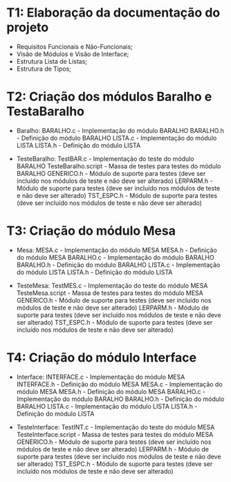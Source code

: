 # T1: Elaboração da documentação do projeto

- Requisitos Funcionais e Não-Funcionais;
- Visão de Módulos e Visão de Interface;
- Estrutura Lista de Listas;
- Estrutura de Tipos;


# T2: Criação dos módulos Baralho e TestaBaralho

- Baralho:
BARALHO.c - Implementação do módulo BARALHO
BARALHO.h - Definição do módulo BARALHO
LISTA.c - Implementação do módulo LISTA
LISTA.h - Definição do módulo LISTA
    
- TesteBaralho:
    TestBAR.c - Implementação do teste do módulo BARALHO
    TesteBaralho.script - Massa de testes para testes do módulo BARALHO
    GENERICO.h - Módulo de suporte para testes (deve ser incluído nos módulos de teste e não deve ser alterado)
    LERPARM.h - Módulo de suporte para testes (deve ser incluído nos módulos de teste e não deve ser alterado)
    TST_ESPC.h - Módulo de suporte para testes (deve ser incluído nos módulos de teste e não deve ser alterado)


# T3: Criação do módulo Mesa

- Mesa:
    MESA.c - Implementação do módulo MESA
    MESA.h - Definição do módulo MESA
    BARALHO.c - Implementação do módulo BARALHO
    BARALHO.h - Definição do módulo BARALHO
    LISTA.c - Implementação do módulo LISTA
    LISTA.h - Definição do módulo LISTA
    
- TesteMesa:
    TestMES.c - Implementação do teste do módulo MESA
    TesteMesa.script - Massa de testes para testes do módulo MESA
    GENERICO.h - Módulo de suporte para testes (deve ser incluído nos módulos de teste e não deve ser alterado)
    LERPARM.h - Módulo de suporte para testes (deve ser incluído nos módulos de teste e não deve ser alterado)
    TST_ESPC.h - Módulo de suporte para testes (deve ser incluído nos módulos de teste e não deve ser alterado)
    
    
# T4: Criação do módulo Interface

- Interface:
    INTERFACE.c - Implementação do módulo MESA
    INTERFACE.h - Definição do módulo MESA
    MESA.c - Implementação do módulo MESA
    MESA.h - Definição do módulo MESA
    BARALHO.c - Implementação do módulo BARALHO
    BARALHO.h - Definição do módulo BARALHO
    LISTA.c - Implementação do módulo LISTA
    LISTA.h - Definição do módulo LISTA
    
- TesteInterface:
    TestINT.c - Implementação do teste do módulo MESA
    TesteInterface.script - Massa de testes para testes do módulo MESA
    GENERICO.h - Módulo de suporte para testes (deve ser incluído nos módulos de teste e não deve ser alterado)
    LERPARM.h - Módulo de suporte para testes (deve ser incluído nos módulos de teste e não deve ser alterado)
    TST_ESPC.h - Módulo de suporte para testes (deve ser incluído nos módulos de teste e não deve ser alterado)
